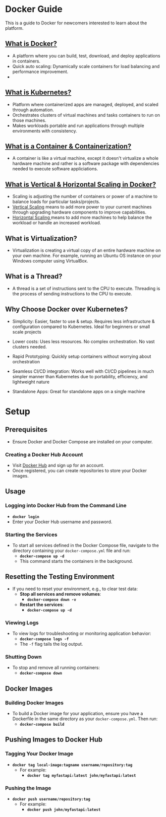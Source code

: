 # Docker Guide

This is a guide to Docker for newcomers interested to learn about the platform. 


## <ins> What is Docker? <ins>

- A platform where you can build, test, download, and deploy applications in containers.
- Quick auto scaling: Dynamically scale containers for load balancing and performance improvement. 
- 
## <ins> What is Kubernetes? <ins>
- Platform where containerized apps are managed, deployed, and scaled through automation. 
- Orchestrates clusters of virtual machines and tasks containers to run on those machines. 
- Makes workloads portable and run applications through multiple environments with consistency.   

## <ins> What is a Container & Containerization? <ins> 
- A container is like a virtual machine, except it doesn't virtualize a whole hardware machine and rather is a software package with dependencies needed to execute software appliciations.

## <ins> What is Vertical & Horizontal Scaling in Docker? <ins> 

- Scaling is adjusting the number of containers or power of a machine to balance loads for particular tasks/projects. 
- <u>Vertical Scaling</u> means to add more power to your current machines through upgrading hardware components to improve capabilities.
- <u>Horizontal Scaling </u> means to add more machines to help balance the workload or handle an increased workload.  

##  What is Virtualization?  

- Virtualization is creating a virtual copy of an entire hardware machine on your own machine. For example, running an Ubuntu OS instance on your Windows computer using VirtualBox.

## What is a Thread?

- A thread is a set of instructions sent to the CPU to execute. Threading is the process of sending instructions to the CPU to execute. 

## Why Choose Docker over Kubernetes?

- Simplicity: Easier, faster to use & setup. Requires less infrastructure & configuration compared to Kubernetes. Ideal for beginners or small scale projects

- Lower costs: Uses less resources. No complex orchestration. No vast clusters needed. 

- Rapid Prototyping: Quickly setup containers without worrying about orchestration

- Seamless CI/CD integration: Works well with CI/CD pipelines in much simpler manner than Kubernetes due to portability, efficiency, and lightweight nature

- Standalone Apps: Great for standalone apps on a single machine 
 
# Setup

## Prerequisites
- Ensure Docker and Docker Compose are installed on your computer.

### Creating a Docker Hub Account
- Visit [Docker Hub](https://hub.docker.com/) and sign up for an account.
- Once registered, you can create repositories to store your Docker images.

## Usage

### Logging into Docker Hub from the Command Line
- **`docker login`**
- Enter your Docker Hub username and password.

### Starting the Services
- To start all services defined in the Docker Compose file, navigate to the directory containing your `docker-compose.yml` file and run:
  - **`docker-compose up -d`**
  - This command starts the containers in the background.

## Resetting the Testing Environment
- If you need to reset your environment, e.g., to clear test data:
  - **Stop all services and remove volumes**:
    - **`docker-compose down -v`**
  - **Restart the services**:
    - **`docker-compose up -d`**

### Viewing Logs
- To view logs for troubleshooting or monitoring application behavior:
  - **`docker-compose logs -f`**
  - The `-f` flag tails the log output.

### Shutting Down
- To stop and remove all running containers:
  - **`docker-compose down`**

## Docker Images

### Building Docker Images
- To build a Docker image for your application, ensure you have a Dockerfile in the same directory as your `docker-compose.yml`. Then run:
  - **`docker-compose build`**

## Pushing Images to Docker Hub

### Tagging Your Docker Image
- **`docker tag local-image:tagname username/repository:tag`**
  - For example:
    - **`docker tag myfastapi:latest john/myfastapi:latest`**

### Pushing the Image
- **`docker push username/repository:tag`**
  - For example:
    - **`docker push john/myfastapi:latest`**
>
